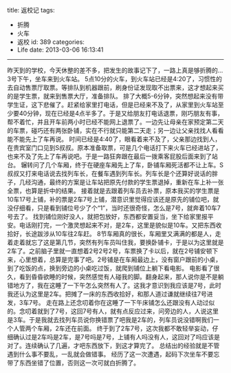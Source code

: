 title: 返校记
tags:
  - 折腾
  - 火车
  - 返校
id: 389
categories:
  - Life
date: 2013-03-06 16:13:41
---

昨天到的学校，今天休整的差不多，把发生的故事记下了，一路上真是够折腾的...
3号下午，坐车来到火车站。
5点10分的火车，到火车站已经是4:20了，习惯性的去自动售票厅取票。等排队到机器跟前，刷身份证发现取不出票来，这才想起来买的是学生票，就来到售票大厅，准备排队。
排了大概5-6分钟，突然想起来没有带学生证，这下悲催了。赶紧给家里打电话，但是已经来不及了，从家里到火车站至少要40分钟，现在已经是4点半多了。于是又给朋友打电话退票，刚巧朋友有事，帮不着忙，并且开车前两小时已经不能网上退票了。一边先让母亲在家预定第二天的车票，碰巧还有两张卧铺，实在不行就只能第二天走；另一边让父亲找找人看看能不能先上了车再说。
时间已经是4:40了，眼看着来不及了，父亲那边找到人，在贵宾室门口见到S叔叔。原本准备取票，可是几个电话打下来火车已经进站了，也来不及了先上了车再说吧。于是一路狂奔跟在最后一拨乘客屁股后面来到了站台。
辗转问了几个车厢，终于在硬座车厢先上了车，卧铺车厢死活都不让上车。S叔叔又打来电话说去找列车长，在餐车遇到列车长。列车长是个还算好说话的胖子，几经沟通，最终的方案是让车站把原先付款的学生票退掉，重新在车上补一张全票，也算是折中的结果。
接着就是去跟着列车员去补票，原本我买的学生票是10车17号上铺，补的票是2车7号上铺，潜意识里觉得应该还是原先的铺位吧，就没仔细看，只是看到铺位号少了个“1”，当时还很奇怪，怎么是7号，就奔着10车7号去了。
找到铺位刚好没人，就把包放好，东西都安置妥当，坐下给家里报平安。电话刚打完，一个激灵想起来不对，是2车，这里是貌似是10车。又把东西收拾好，长途跋涉从10车往2车赶。
8节车厢真的很长，车厢里又满满的都是人，走着走着就忘了这是第几节，突然有列车员叫住我，要换卧铺卡，于是以为这里就是2车了。之前脑子里就一直想着2号2号2号，车票换了卡以后，就在2号铺安顿下来，心里想着，总算是完事了吧。2号铺是在车厢最边上，没有窗户跟前的小桌，到了吃饭的点，换到旁边的小桌吃过饭，就爬到铺位上躺下看电影。
电影看了很久，看到昏昏欲睡的时候，突然感觉有人碰我的脚。翻身起来，那人说你是不是躺错地方了，我在这睡了一下午怎么突然有人了。这我才意识到我应该是7号，此时我还认为这里是2车。把摊了一床的东西收拾好，和那人道过谦就继续往7号进发，3车7号。
走在路上还念叨着你在这睡了一下午床铺怎么还跟没有人动过似的。念叨着就到了7号，这回7号有人，就有点反应过来，问旁边的人，人说这里是3车。于是我就去找列车员说你换错票了吧我是2车的，列车员说没错啊我们一个人管两个车厢，2车还在前面。
终于到了2车7号，这次我都不敢轻举妄动，仔细确认过是2车吗是2车，是7号吗是7号，上铺有人吗没有人，这回对了吗应该是对了。连续确认了几遍，才吧东西放下，到这才算完了。
总结出的经验就是不管遇到什么事不要乱，一乱就会做错事。
经历了这一次遭遇，起码下次坐车不要忘带了东西坐错了位置，否则这一次可就白折腾了。